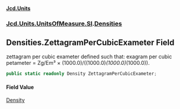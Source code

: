 #### [Jcd.Units](index 'index')
### [Jcd.Units.UnitsOfMeasure.SI](Jcd.Units.UnitsOfMeasure.SI 'Jcd.Units.UnitsOfMeasure.SI').[Densities](Densities 'Jcd.Units.UnitsOfMeasure.SI.Densities')

## Densities.ZettagramPerCubicExameter Field

zettagram per cubic exameter defined such that: exagram per cubic petameter = Zg/Em³ ×
(1000.0)/((1000.0)*(1000.0)*(1000.0)).

```csharp
public static readonly Density ZettagramPerCubicExameter;
```

#### Field Value
[Density](Density 'Jcd.Units.UnitTypes.Density')